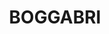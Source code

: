 ---
lastmod: '2025-04-06T06:05:20+00:00'
latitude: -30.595044
layout: suburb
longitude: 150.17806
postcode: '2382'
state: NSW
title: BOGGABRI
url: /nsw/boggabri/
---